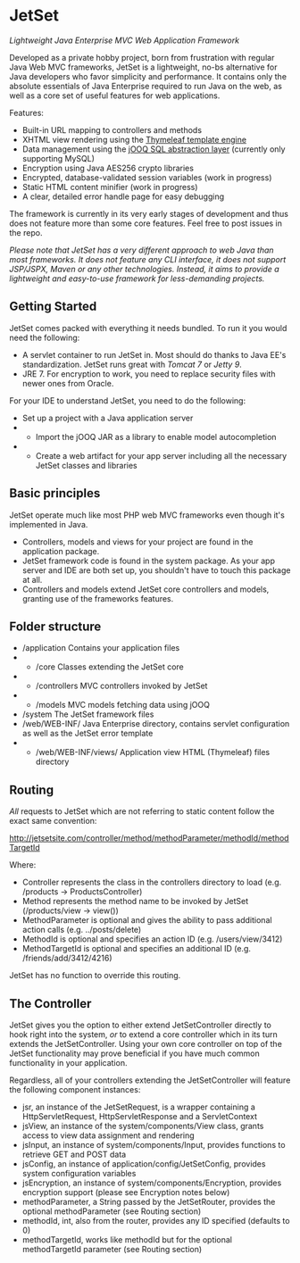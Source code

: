 JetSet
======

*Lightweight Java Enterprise MVC Web Application Framework*

Developed as a private hobby project, born from frustration with regular Java Web MVC frameworks, JetSet is a lightweight, no-bs alternative for Java developers who favor simplicity and performance. It contains only the absolute essentials of Java Enterprise required to run Java on the web, as well as a core set of useful features for web applications.

Features:
 * Built-in URL mapping to controllers and methods
 * XHTML view rendering using the [Thymeleaf template engine](http://www.thymeleaf.org/)
 * Data management using the [jOOQ SQL abstraction layer](http://www.jooq.org/) (currently only supporting MySQL)
 * Encryption using Java AES256 crypto libraries
 * Encrypted, database-validated session variables (work in progress)
 * Static HTML content minifier (work in progress)
 * A clear, detailed error handle page for easy debugging

The framework is currently in its very early stages of development and thus does not feature more than some core features. Feel free to post issues in the repo.

_Please note that JetSet has a very different approach to web Java than most frameworks. It does not feature any CLI interface, it does not support JSP/JSPX, Maven or any other technologies. Instead, it aims to provide a lightweight and easy-to-use framework for less-demanding projects._

Getting Started
---------------

JetSet comes packed with everything it needs bundled. To run it you would need the following:
* A servlet container to run JetSet in. Most should do thanks to Java EE's standardization. JetSet runs great with *Tomcat 7* or *Jetty 9*.
* JRE 7. For encryption to work, you need to replace security files with newer ones from Oracle.

For your IDE to understand JetSet, you need to do the following:
* Set up a project with a Java application server
* * Import the jOOQ JAR as a library to enable model autocompletion
* * Create a web artifact for your app server including all the necessary JetSet classes and libraries

Basic principles
----------------

JetSet operate much like most PHP web MVC frameworks even though it's implemented in Java.
* Controllers, models and views for your project are found in the application package.
* JetSet framework code is found in the system package. As your app server and IDE are both set up, you shouldn't have to touch this package at all.
* Controllers and models extend JetSet core controllers and models, granting use of the frameworks features.

Folder structure
----------------

- /application            Contains your application files
- - /core                 Classes extending the JetSet core
- - /controllers          MVC controllers invoked by JetSet
- - /models               MVC models fetching data using jOOQ
- /system                 The JetSet framework files
- /web/WEB-INF/           Java Enterprise directory, contains servlet configuration as well as the JetSet error template
- - /web/WEB-INF/views/     Application view HTML (Thymeleaf) files directory

Routing
-------

*All* requests to JetSet which are not referring to static content follow the exact same convention:

http://jetsetsite.com/controller/method/methodParameter/methodId/methodTargetId

Where:
* Controller represents the class in the controllers directory to load (e.g. /products -> ProductsController)
* Method represents the method name to be invoked by JetSet (/products/view -> view())
* MethodParameter is optional and gives the ability to pass additional action calls (e.g. ../posts/delete)
* MethodId is optional and specifies an action ID (e.g. /users/view/3412)
* MethodTargetId is optional and specifies an additional ID (e.g. /friends/add/3412/4216)

JetSet has no function to override this routing.

The Controller
--------------

JetSet gives you the option to either extend JetSetController directly to hook right into the system, *or* to extend a core controller which in its turn extends the JetSetController. Using your own core controller on top of the JetSet functionality may prove beneficial if you have much common functionality in your application.

Regardless, all of your controllers extending the JetSetController will feature the following component instances:
* jsr, an instance of the JetSetRequest, is a wrapper containing a HttpServletRequest, HttpServletResponse and a ServletContext
* jsView, an instance of the system/components/View class, grants access to view data assignment and rendering
* jsInput, an instance of system/components/Input, provides functions to retrieve GET and POST data
* jsConfig, an instance of application/config/JetSetConfig, provides system configuration variables
* jsEncryption, an instance of system/components/Encryption, provides encryption support (please see Encryption notes below)
* methodParameter, a String passed by the JetSetRouter, provides the optional methodParameter (see Routing section)
* methodId, int, also from the router, provides any ID specified (defaults to 0)
* methodTargetId, works like methodId but for the optional methodTargetId parameter (see Routing section)

